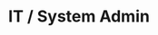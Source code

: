 ---
title: IT / System Admin 
description: Transform manual processes with DevOps and automation to manage efficiently, control risk and optimize for innovation.
image: /img/role/it-system.png
width: large
priority: 5
frontpage: true
tags:
  - it-system
---